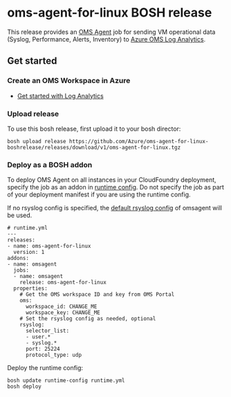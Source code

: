 # oms-agent-for-linux BOSH release

This release provides an [OMS Agent](https://github.com/Microsoft/OMS-Agent-for-Linux) job for sending VM operational data (Syslog, Performance, Alerts, Inventory) to [Azure OMS Log Analytics](https://docs.microsoft.com/en-us/azure/log-analytics/log-analytics-overview).

## Get started

### Create an OMS Workspace in Azure

* [Get started with Log Analytics](https://docs.microsoft.com/en-us/azure/log-analytics/log-analytics-get-started)

### Upload release

To use this bosh release, first upload it to your bosh director:
```
bosh upload release https://github.com/Azure/oms-agent-for-linux-boshrelease/releases/download/v1/oms-agent-for-linux.tgz
```

### Deploy as a BOSH addon

To deploy OMS Agent on all instances in your CloudFoundry deployment, specify the job as an addon in [runtime config](https://bosh.io/docs/runtime-config.html). Do not specify the job as part of your deployment manifest if you are using the runtime config.

If no rsyslog config is specified, the [default rsyslog config](https://github.com/Microsoft/OMS-Agent-for-Linux/blob/OMSAgent-201610-v1.2.0-148/installer/conf/rsyslog.conf) of omsagent will be used.
```
# runtime.yml
---
releases:
- name: oms-agent-for-linux
  version: 1
addons:
- name: omsagent
  jobs:
  - name: omsagent
    release: oms-agent-for-linux
  properties:
    # Get the OMS workspace ID and key from OMS Portal
    oms:
      workspace_id: CHANGE_ME
      workspace_key: CHANGE_ME
    # Set the rsyslog config as needed, optional
    rsyslog:
      selector_list:
      - user.*      
      - syslog.*
      port: 25224
      protocol_type: udp
```

Deploy the runtime config:
```
bosh update runtime-config runtime.yml
bosh deploy
```
